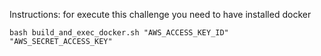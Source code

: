 Instructions: 
for execute this challenge you need to have installed docker

```
bash build_and_exec_docker.sh "AWS_ACCESS_KEY_ID" "AWS_SECRET_ACCESS_KEY"
```